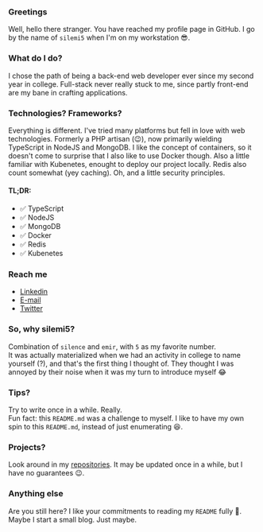 ### Greetings
Well, hello there stranger. You have reached my profile page in GitHub. I go by the name of `silemi5` when I'm on my workstation 😎.

### What do I do?
I chose the path of being a back-end web developer ever since my second year in college. Full-stack never really stuck to me, since partly front-end are my bane in crafting applications.

### Technologies? Frameworks?
Everything is different. I've tried many platforms but fell in love with web technologies. Formerly a PHP artisan (😉), now primarily wielding TypeScript in NodeJS and MongoDB. I like the concept of containers, so it doesn't come to surprise that I also like to use Docker though. Also a little familiar with Kubenetes, enought to deploy our project locally. Redis also count somewhat (yey caching). Oh, and a little security principles.  

#### TL;DR:  
- ✅ TypeScript  
- ✅ NodeJS  
- ✅ MongoDB  
- ✅ Docker  
- ✅ Redis  
- ✅ Kubenetes  

### Reach me
- [Linkedin](https://www.linkedin.com/in/emirjojr/)
- [E-mail](mailto:emirjojr5@gmail.com)
- [Twitter](https://twitter.com/silemi5)

### So, why silemi5?
Combination of `silence` and `emir`, with `5` as my favorite number.  
It was actually materialized when we had an activity in college to name yourself (?), and that's the first thing I thought of. They thought I was annoyed by their noise when it was my turn to introduce myself 😂

### Tips?
Try to write once in a while. Really.  
Fun fact: this `README.md` was a challenge to myself. I like to have my own spin to this `README.md`, instead of just enumerating 😆.

### Projects?
Look around in my [repositories](https://github.com/silemi5?tab=repositories). It may be updated once in a while, but I have no guarantees 😉.

### Anything else
Are you still here? I like your commitments to reading my `README` fully 🙂. Maybe I start a small blog. Just maybe.

<!--
### Bonus section
Nice! You are actually checking my `README` file. Here, have a cookie 🍪.  
-->
